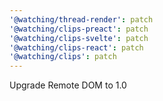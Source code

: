 ```yaml
---
'@watching/thread-render': patch
'@watching/clips-preact': patch
'@watching/clips-svelte': patch
'@watching/clips-react': patch
'@watching/clips': patch
---
```


Upgrade Remote DOM to 1.0
